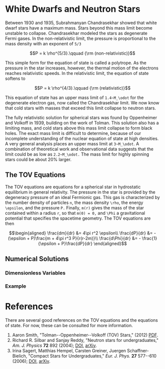 # White Dwarfs and Neutron Stars

Between 1930 and 1935, Subrahmanyan Chandrasekhar showed that white dwarf
stars have a maximum mass.  Stars beyond this mass limit become unstable
to collapse.  Chandrasekhar modeled the stars as degenerate Fermi gases.
In the non-relativistic limit, the pressure is proportional to the mass
density with an exponent of ``5/3``
```math
P = k \rho^{5/3}.\qquad {\rm (non-relativistic)}
```
This simple form for the equation of state is called a polytrope.
As the pressure in the star increases, however, the thermal motion of
the electrons reaches relativistic speeds.  In the relativistic limit, 
the equation of state softens to 
```math
P = k \rho^{4/3}.\qquad {\rm (relativistic)}
```
This equation of state has an upper mass limit of ``1.4~M_\odot`` for
the degenerate electron gas, now called the Chandrasekhar limit.
We now know that cold stars with masses that exceed this limit collapse
to neutron stars.

The fully relativistic solution for spherical stars was found by Oppenheimer
and Volkoff in 1939, building on the work of Tolman.  This solution also
has a limiting mass, and cold stars above this mass limit collapse to
form black holes.  The exact mass limit is difficult to determine, because
of our incomplete understanding of the nuclear equation of state at
high densities.  A very general analysis places an upper mass limit at 
``3~M_\odot``.  A combination of theoretical work and observational data
suggests that the limit could be as low as ``2.2~M_\odot.``  The mass
limit for highly spinning stars could be about 20% larger.

## The TOV Equations

The TOV equations are equations for a spherical star in
hydrostatic equilibrium in general relativity.  The pressure in the 
star is provided by the degeneracy pressure of an ideal Fermionic
gas.  This gas is characterized by the number density of 
particles ``n``, the mass density ``\rho``, the energy ``\epsilon``,
and the pressure ``P.``  Finally, ``m(r)`` gives the 
mass of the star contained within a radius ``r``, so that ``m(0) = 0,``
and ``\Phi`` a gravitational potential that specifies the spacetime
geometry.
The TOV equations are then
```math
\begin{aligned}
\frac{dm}{dr} &= 4\pi r^2 \epsilon\\
\frac{dP}{dr} &= - (\epsilon + P)\frac{m + 4\pi r^3 P}{r(r-2m)}\\
\frac{d\Phi}{dr} &= - \frac{1}{\epsilon + P}\frac{dP}{dr}
\end{aligned}
```

## Numerical Solutions

### Dimensionless Variables

### Example

# References

There are several good references on the TOV equations and 
the equations of state.  For now, these can be consulted for more
information.

1. Aaron Smith, "Tolman--Oppenheimer--Volkoff (TOV) Stars," (2012) [PDF](http://www.as.utexas.edu/astronomy/education/spring13/bromm/secure/TOC_Supplement.pdf).
2. Richard R. Silbar and Sanjay Reddy, "Neutron stars for undergraduates," *Am. J. Physics* **72** 892 (2004); [DOI](https://doi.org/10.1119/1.1703544), [arXiv](https://arxiv.org/abs/nucl-th/0309041).
3. Irina Sagert, Matthias Hempel, Carsten Greiner, Juergen Schaffner-Bielich, "Compact Stars for Undergraduates," *Eur. J. Phys.* **27** 577--610 (2006); [DOI](https://doi.org/10.1088/0143-0807/27/3/012), [arXiv](https://arxiv.org/abs/astro-ph/0506417).
